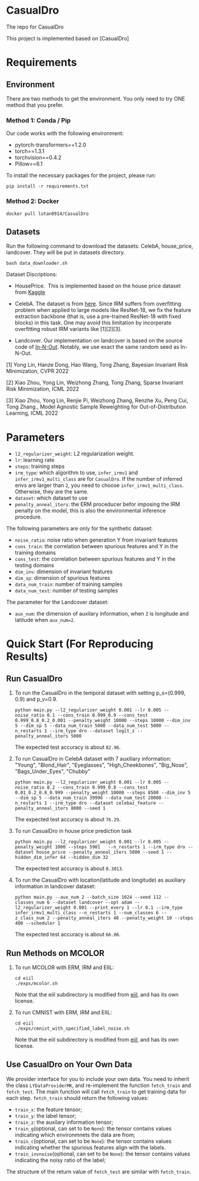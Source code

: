 # CasualDro
The repo for  CasualDro

This project is implemented based on [CasualDro]



# Requirements


## Environment
There are two methods to get the environment. You only need to try ONE method that you prefer.
### Method 1: Conda / Pip
Our code works with the following environment:
* pytorch-transformers==1.2.0
* torch==1.3.1
* torchvision==0.4.2
* Pillow==6.1

To install the necessary packages for the project, please run: 
```
pip install -r requirements.txt
```

### Method 2: Docker
```
docker pull lutan0914/CasualDro
```


## Datasets
Run the following command to download the datasets: CelebA, house_price, landcover. They will be put in datasets directory.
```
bash data_downloader.sh
```
Dataset Discriptions:
* HousePrice.  This is implemented based on the house price dataset from [Kaggle](https://www.kaggle.com/c/house-prices-advanced-regression-techniques/data)
* CelebA. The dataset is from [here](https://mmlab.ie.cuhk.edu.hk/projects/CelebA.html). Since IRM suffers from overfitting problem when applied to large models like ResNet-18, we fix the feature extraction backbone (that is, use a pre-trained ResNet-18 with fixed blocks) in this task. One may avoid this limitation by incorperate overfitting robust IRM variants like [1][2][3].

* Landcover. Our implementation on landcover is based on the source code of [In-N-Out](https://github.com/p-lambda/in-n-out). Notably, we use exact the same random seed as In-N-Out.

[1] Yong Lin, Hanze Dong, Hao Wang, Tong Zhang, Bayesian Invariant Risk Minimization, CVPR 2022 

[2] Xiao Zhou, Yong Lin, Weizhong Zhang, Tong Zhang, Sparse Invariant Risk Minimization, ICML 2022

[3] Xiao Zhou, Yong Lin, Renjie Pi, Weizhong Zhang, Renzhe Xu, Peng Cui, Tong Zhang., Model Agnostic Sample Reweighting for Out-of-Distribution Learning, ICML 2022

# Parameters
* `l2_regularizer_weight`: L2 regularization weight.
* `lr`: learning rate
* `steps`: training steps
* `irm_type`: which algorithm to use, `infer_irmv1` and `infer_irmv1_multi_class` are for `CasualDro`. If the number of inferred envs are larger than `2`, you need to choose `infer_irmv1_multi_class`. Otherwise, they are the same.
* `dataset`: which dataset to use
* `penalty_anneal_iters`: the ERM proceducer befor imposing the IRM penalty on the model, this is also the environmental inference procedure.


The following parameters are only for the synthetic dataset:
* `noise_ratio`: noise ratio when generation Y from invariant features
* `cons_train`: the correlation  between spurious features and Y in the training domains
* `cons_test`: the correlation  between spurious features and Y in the testing domains
* `dim_inv`: dimension of invariant features
* `dim_sp`: dimension of spurious features
* `data_num_train`: number of training samples
* `data_num_test`: number of testing samples

The parameter for the Landcover dataset:
* `aux_num`: the dimension of auxilary information, when `Z` is longitude and latitude when `aux_num=2`.

# Quick Start (For Reproducing Results)
## Run CasualDro
1. To run the CasualDro in the temporal dataset with setting p_s=(0.999, 0.9) and p_v=0.9.
    ```
    python main.py --l2_regularizer_weight 0.001 --lr 0.005 --noise_ratio 0.1 --cons_train 0.999_0.9 --cons_test 0.999_0.8_0.2_0.001 --penalty_weight 10000 --steps 10000 --dim_inv 5 --dim_sp 5 --data_num_train 5000 --data_num_test 5000 --n_restarts 1 --irm_type dro --dataset logit_z --penalty_anneal_iters 5000
    ```

    The expected test accuracy is about `82.96`.

2. To run CasualDro in CelebA dataset with 7 auxiliary information: "Young", "Blond_Hair", "Eyeglasses", "High_Cheekbones", "Big_Nose", "Bags_Under_Eyes", "Chubby"
    ```
    python main.py --l2_regularizer_weight 0.001 --lr 0.005 --noise_ratio 0.2 --cons_train 0.999_0.8 --cons_test 0.01_0.2_0.8_0.999 --penalty_weight 10000 --steps 8500 --dim_inv 5 --dim_sp 5 --data_num_train 39996 --data_num_test 20000 --n_restarts 1 --irm_type dro --dataset celebaz_feature --penalty_anneal_iters 8000 --seed 1
    ```

    The expected test accuracy is about `76.29`.

3. To run CasualDro in house price prediction task
    ```
    python main.py --l2_regularizer_weight 0.001 --lr 0.005 --penalty_weight 1000 --steps 5901   --n_restarts 1 --irm_type dro --dataset house_price --penalty_anneal_iters 5000 --seed 1 --hidden_dim_infer 64 --hidden_dim 32 
    ```
    
    The expected test accuracy is about `0.3013`.

4. To run the CasualDro with location(latitude and longitude) as auxiliary information in landcover dataset:
    ```
    python main.py --aux_num 2 --batch_size 1024 --seed 112 --classes_num 6 --dataset landcover --opt adam --l2_regularizer_weight 0.001 --print_every 1 --lr 0.1 --irm_type infer_irmv1_multi_class --n_restarts 1 --num_classes 6 --z_class_num 2 --penalty_anneal_iters 40 --penalty_weight 10 --steps 400 --scheduler 1
    ```
    The expected test accuracy is about `66.06`.

## Run Methods on MCOLOR
1. To run MCOLOR with ERM, IRM and EIIL:
    ```
    cd eiil
    ./exps/mcolor.sh
    ```
    Note that the eiil subdirectory is modified from [eiil](https://github.com/ecreager/eiil), and has its own license.

2. To run CMNIST with ERM, IRM and EIIL:
    ```
    cd eiil
    ./exps/cmnist_with_specified_label_noise.sh 
    ```
    Note that the eiil subdirectory is modified from [eiil](https://github.com/ecreager/eiil), and has its own license.


## Use CasualDro on Your Own Data
We provider interface for you to include your own data. You need to inherit the 
 class `LYDataProviderMK`, and re-implement the function `fetch_train` and `fetch_test`. The main function will call `fetch_train` to get training data for each step. `fetch_train` should return the following values:

* `train_x`: the feature tensor;
* `train_y`: the label tensor;
* `train_z`: the auxilary information tensor;
* `train_g`(optional, can set to be `None`): the tensor contains values indicating which environmnets the data are from;
* `train_c`(optional, can set to be `None`): the tensor contains values indicating whether the spurious features align with the labels.
* `train_invnoise`(optional, can set to be `None`): the tensor contains values indicating the noisy ratio of the label;

The structure of the return value of `fetch_test` are similar with `fetch_train`.


